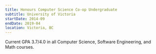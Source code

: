 ```yaml
---
title: Honours Computer Science Co-op Undergraduate
subtitle: University of Victoria
startDate: 2014-09
endDate: 2019-04
location: Victoria, BC
---
```


Current GPA 3.7/4.0 in all Computer Science, Software Engineering, and Math courses.
